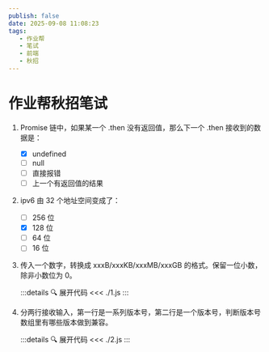 ```yaml
---
publish: false
date: 2025-09-08 11:08:23
tags:
   - 作业帮
   - 笔试
   - 前端
   - 秋招
---
```


# 作业帮秋招笔试

1. Promise 链中，如果某一个 .then 没有返回值，那么下一个 .then 接收到的数据是：

   - [x] undefined
   - [ ] null
   - [ ] 直接报错
   - [ ] 上一个有返回值的结果

2. ipv6 由 32 个地址空间变成了：

   - [ ] 256 位
   - [x] 128 位
   - [ ] 64 位
   - [ ] 16 位

3. 传入一个数字，转换成 xxxB/xxxKB/xxxMB/xxxGB 的格式。保留一位小数，除非小数位为 0。

    :::details 🔍 展开代码
    <<< ./1.js
    :::

4. 分两行接收输入，第一行是一系列版本号，第二行是一个版本号，判断版本号数组里有哪些版本做到兼容。

    :::details 🔍 展开代码
    <<< ./2.js
    :::